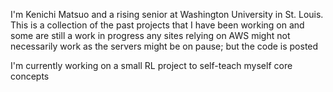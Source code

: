 I'm Kenichi Matsuo and a rising senior at Washington University in St. Louis.
This is a collection of the past projects that I have been working on and some are still a work in progress
any sites relying on AWS might not necessarily work as the servers might be on pause; but the code is posted

I'm currently working on a small RL project to self-teach myself core concepts
